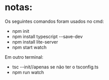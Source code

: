 # notas:
Os seguintes comandos foram usados no cmd:
+ npm init
+ npm install typescript --save-dev
+ npm install lite-server
+ npm start watch

Em outro terminal:
+ tsc --init//apenas se não ter o tsconfig.ts
+ npm run watch
